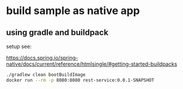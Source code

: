 # build sample as native app
## using gradle and buildpack

setup see: 

https://docs.spring.io/spring-native/docs/current/reference/htmlsingle/#getting-started-buildpacks

```bash
./gradlew clean bootBuildImage
docker run --rm -p 8080:8080 rest-service:0.0.1-SNAPSHOT
```

